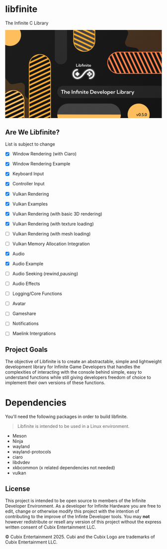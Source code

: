 # libfinite
The Infinite C Library

<img src="libfinite thing.png">

## Are We Libfinite?
List is subject to change

- [x] Window Rendering (with Ciaro)
- [x] Window Rendering Example
- [x] Keyboard Input
- [x] Controller Input
- [x] Vulkan Rendering
- [x] Vulkan Examples
- [x] Vulkan Rendering (with basic 3D rendering)
- [x] Vulkan Rendering (with texture loading)
- [ ] Vulkan Rendering (with mesh loading)
- [ ] Vulkan Memory Allocation Integration
- [x] Audio
- [x] Audio Example
- [ ] Audio Seeking (rewind,pausing)
- [ ] Audio Effects
- [ ] Logging/Core Functions
- [ ] Avatar
- [ ] Gameshare
- [ ] Notifications
- [ ] Maelink Intergrations
  

## Project Goals
The objective of Libfinite is to create an abstractable, simple and lightweight development library for Infinite Game Developers that handles the complexities of interacting with the console behind simple, easy to understand functions while still giving developers freedom of choice to implement their own versions of these functions.

# Dependencies
You'll need the following packages in order to build libfinite.
> Libfinite is intended to be used in a Linux environment.

- Meson
- Ninja
- wayland
- wayland-protocols
- ciaro
- libdvdev
- xkbcommon (x related dependencies not needed)
- vulkan


## License
This project is intended to be open source to members of the Infinite Developer Environment. As a developer for Infinite Hardware you are free to edit, change or otherwise modify this project with the intention of contributing to the improve of the Infinte Developer tools. You may **not** however redistribute or resell any version of this project without the express written consent of Cubix Entertainment LLC.

© Cubix Entertainment 2025. Cubi and the Cubix Logo are trademarks of Cubix Entertainment LLC.